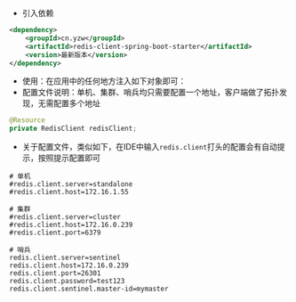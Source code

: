 * 引入依赖
```xml
<dependency>
    <groupId>cn.yzw</groupId>
    <artifactId>redis-client-spring-boot-starter</artifactId>
    <version>最新版本</version>
</dependency>
```
* 使用：在应用中的任何地方注入如下对象即可：
* 配置文件说明：单机、集群、哨兵均只需要配置一个地址，客户端做了拓扑发现，无需配置多个地址
```java
@Resource
private RedisClient redisClient;
```
* 关于配置文件，类似如下，在IDE中输入`redis.client`打头的配置会有自动提示，按照提示配置即可
```
# 单机
#redis.client.server=standalone
#redis.client.host=172.16.1.55

# 集群
#redis.client.server=cluster
#redis.client.host=172.16.0.239
#redis.client.port=6379

# 哨兵
redis.client.server=sentinel
redis.client.host=172.16.0.239
redis.client.port=26301
redis.client.password=test123
redis.client.sentinel.master-id=mymaster
```
